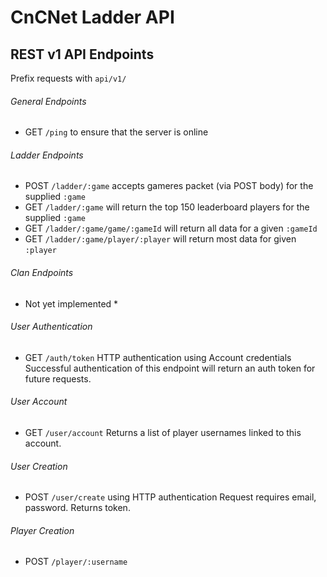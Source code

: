# CnCNet Ladder API

## REST v1 API Endpoints
Prefix requests with `api/v1/`
 
###### General Endpoints
* GET `/ping` to ensure that the server is online

###### Ladder Endpoints
* POST `/ladder/:game` accepts gameres packet (via POST body) for the supplied `:game`
* GET `/ladder/:game` will return the top 150 leaderboard players for the supplied `:game`
* GET `/ladder/:game/game/:gameId` will return all data for a given `:gameId`
* GET `/ladder/:game/player/:player` will return most data for given `:player`

###### Clan Endpoints
* Not yet implemented *

###### User Authentication
* GET `/auth/token` HTTP authentication using Account credentials
Successful authentication of this endpoint will return an auth token for future requests.

###### User Account
* GET `/user/account`
Returns a list of player usernames linked to this account.

###### User Creation
* POST `/user/create` using HTTP authentication
Request requires email, password. Returns token.

###### Player Creation
* POST `/player/:username`
